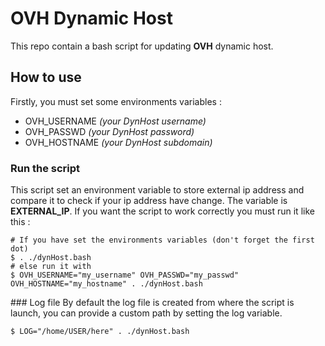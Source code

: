 # OVH Dynamic Host
This repo contain a bash script for updating **OVH** dynamic host.

## How to use
Firstly, you must set some environments variables :
- OVH_USERNAME *(your DynHost username)*
- OVH_PASSWD *(your DynHost password)*
- OVH_HOSTNAME *(your DynHost subdomain)*

### Run the script
This script set an environment variable to store external ip address and compare it to check if your ip address have change.
The variable is **EXTERNAL_IP**.
If you want the script to work correctly you must run it like this :

```
# If you have set the environments variables (don't forget the first dot)
$ . ./dynHost.bash
# else run it with
$ OVH_USERNAME="my_username" OVH_PASSWD="my_passwd" OVH_HOSTNAME="my_hostname" . ./dynHost.bash 
```

### Log file
By default the log file is created from where the script is launch, you can provide a custom path by setting the log variable.

```
$ LOG="/home/USER/here" . ./dynHost.bash
```